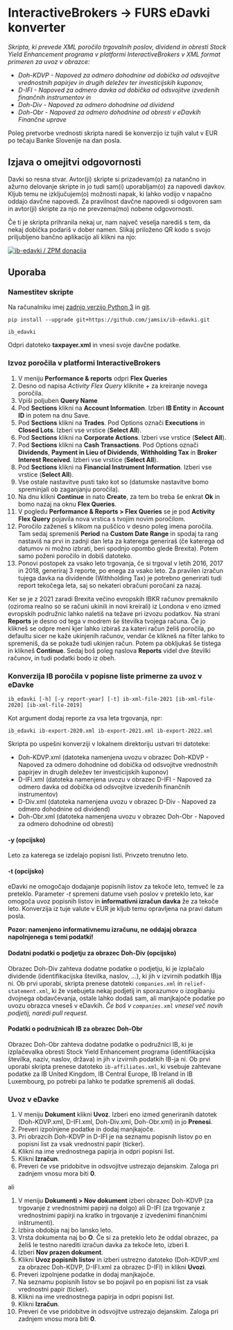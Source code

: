 # InteractiveBrokers -> FURS eDavki konverter
_Skripta, ki prevede XML poročilo trgovalnih poslov, dividend in obresti Stock Yield Enhancement programa v platformi InteractiveBrokers v XML format primeren za uvoz v obrazce:_
* _Doh-KDVP - Napoved za odmero dohodnine od dobička od odsvojitve vrednostnih papirjev in drugih deležev ter investicijskih kuponov,_
* _D-IFI - Napoved za odmero davka od dobička od odsvojitve izvedenih finančnih instrumentov in_
* _Doh-Div - Napoved za odmero dohodnine od dividend_
* _Doh-Obr - Napoved za odmero dohodnine od obresti_
_v eDavkih Finančne uprave_

Poleg pretvorbe vrednosti skripta naredi še konverzijo iz tujih valut v EUR po tečaju Banke Slovenije na dan posla.

## Izjava o omejitvi odgovornosti

Davki so resna stvar. Avtor(ji) skripte si prizadevam(o) za natančno in ažurno delovanje skripte in jo tudi sam(i)
uporabljam(o) za napovedi davkov. Kljub temu ne izključujem(o) možnosti napak, ki lahko vodijo v napačno oddajo davčne
napovedi. Za pravilnost davčne napovedi si odgovoren sam in avtor(ji) skripte za njo ne prevzema(mo) nobene odgovornosti.

Če ti je skripta prihranila nekaj ur, nam največ veselja narediš s tem, da nekaj dobička podariš v dober namen. Slikaj priloženo QR kodo s svojo priljubljeno bančno aplikacijo ali klikni na njo:

[![ib-edavki / ZPM donacija](https://www.zpmmoste.net/wp-content/uploads/2021/10/Popravljena-koda-300x300.png)](https://www.zpmmoste.net/donatorji/)

## Uporaba

### Namestitev skripte

Na računalniku imej [zadnjo verzijo Python 3](https://www.python.org/downloads/) in [git](https://git-scm.com/downloads).

```
pip install --upgrade git+https://github.com/jamsix/ib-edavki.git
```

```
ib_edavki
```

Odpri datoteko **taxpayer.xml** in vnesi svoje davčne podatke.

### Izvoz poročila v platformi InteractiveBrokers

1. V meniju **Performance & reports** odpri **Flex Queries**
1. Desno od napisa *Activity Flex Query* kliknite *+* za kreiranje novega poročila.
1. Vpiši poljuben **Query Name**
1. Pod **Sections** klikni na **Account Information**. Izberi **IB Entity** in **Account ID** in potem na dnu Save.
1. Pod **Sections** klikni na **Trades**. Pod Options označi **Executions** in **Closed Lots**. Izberi vse vrstice (**Select All**).
1. Pod **Sections** klikni na **Corporate Actions**. Izberi vse vrstice (**Select All**).
1. Pod **Sections** klikni na **Cash Transactions**. Pod Options označi **Dividends**, **Payment in Lieu of Dividends**, **Withholding Tax** in **Broker Interest Received**. Izberi vse vrstice (**Select All**).
1. Pod **Sections** klikni na **Financial Instrument Information**. Izberi vse vrstice (**Select All**).
1. Vse ostale nastavitve pusti tako kot so (datumske nastavitve bomo spreminjali ob zaganjanju poročila).
1. Na dnu klikni **Continue** in nato **Create**, za tem bo treba še enkrat **Ok** in bomo nazaj na oknu **Flex Queries**.
1. V pogledu **Performance & Reports > Flex Queries** se je pod **Activity Flex Query** pojavila nova vrstica s tvojim novim poročilom.
1. Poročilo zaženeš s klikom na puščico v desno poleg imena poročila. Tam sedaj spremeniš **Period** na **Custom Date Range** in spodaj ta rang nastaviš na prvi in zadnji dan leta za katerega generiraš (če katerega od datumov ni možno izbrati, beri spodnjo opombo glede Brexita). Potem samo poženi poročilo in dobiš datoteko.
1. Ponovi postopek za vsako leto trgovanja, če si trgoval v letih 2016, 2017 in 2018, generiraj 3 reporte, po enega za vsako leto. Za pravilen izračun tujega davka na dividende (Withholding Tax) je potrebno generirati tudi report tekočega leta, saj so nekateri obračuni poročani za nazaj.

Ker se je z 2021 zaradi Brexita večino evropskih IBKR računov premaknilo (oziroma realno so se računi ukinili in novi kreirali) iz Londona v eno izmed evropskih podružnic lahko naletiš na težave pri izvozu podatkov. Na strani **Reports** je desno od tega v modrem še številka tvojega računa. Če jo klikneš se odpre meni kjer lahko izbiraš za kateri račun želiš poročila, po defaultu sicer ne kaže ukinjenih računov, vendar če klikneš na filter lahko to spremeniš, da se pokaže tudi ukinjen račun. Potem pa obkljukaš še tistega in klikneš **Continue**. Sedaj boš poleg naslova **Reports** videl dve številki računov, in tudi podatki bodo iz obeh.

### Konverzija IB poročila v popisne liste primerne za uvoz v eDavke

```
ib_edavki [-h] [-y report-year] [-t] ib-xml-file-2021 [ib-xml-file-2020] [ib-xml-file-2019]
```
Kot argument dodaj reporte za vsa leta trgovanja, npr:
```
ib_edavki ib-export-2020.xml ib-export-2021.xml ib-export-2022.xml
```

Skripta po uspešni konverziji v lokalnem direktoriju ustvari tri datoteke:
* Doh-KDVP.xml (datoteka namenjena uvozu v obrazec Doh-KDVP - Napoved za odmero dohodnine od dobička od odsvojitve vrednostnih papirjev in drugih deležev ter investicijskih kuponov)
* D-IFI.xml (datoteka namenjena uvozu v obrazec D-IFI - Napoved za odmero davka od dobička od odsvojitve izvedenih finančnih instrumentov)
* D-Div.xml (datoteka namenjena uvozu v obrazec D-Div - Napoved za odmero dohodnine od dividend)
* Doh-Obr.xml (datoteka namenjena uvozu v obrazec Doh-Obr - Napoved za odmero dohodnine od obresti)

#### -y <leto> (opcijsko)
Leto za katerega se izdelajo popisni listi. Privzeto trenutno leto.

#### -t (opcijsko)
eDavki ne omogočajo dodajanje popisnih listov za tekoče leto, temveč le za preteklo. Parameter *-t* spremeni datume vseh poslov v preteklo leto, kar omogoča uvoz popisnih listov in **informativni izračun davka** že za tekoče leto. Konverzija iz tuje valute v EUR je kljub temu opravljena na pravi datum posla.

**Pozor: namenjeno informativnemu izračunu, ne oddajaj obrazca napolnjenega s temi podatki!**

#### Dodatni podatki o podjetju za obrazec Doh-Div (opcijsko)
Obrazec Doh-Div zahteva dodatne podatke o podjetju, ki je izplačalo dividende (identifikacijska številka, naslov, ...), ki jih v izvirnih podatkih IBja ni. Ob prvi uporabi, skripta prenese datoteki `companies.xml` in `relief-statement.xml`, ki že vsebujeta nekaj podjetij in sporazumov o izogibanju dvojnega obdavčevanja, ostale lahko dodaš sam, ali manjkajoče podatke po uvozu obrazca vneseš v eDavkih.
*Če boš v `companies.xml` vnesel več novih podjetij, naredi pull request.*

#### Podatki o podružnicah IB za obrazec Doh-Obr
Obrazec Doh-Obr zahteva dodatne podatke o podružnici IB, ki je izplačevalka obresti Stock Yield Enhancement programa (identifikacijska številka, naziv, naslov, država) in jih v izvirnih podatkih IB-ja ni. Ob prvi uporabi skripta prenese datoteko `ib-affiliates.xml`, ki vsebuje zahtevane podatke za IB United Kingdom, IB Central Europe, IB Ireland in IB Luxembourg, po potrebi pa lahko te podatke spremeniš ali dodaš.

### Uvoz v eDavke
1. V meniju **Dokument** klikni **Uvoz**. Izberi eno izmed generiranih datotek (Doh-KDVP.xml, D-IFI.xml, Doh-Div.xml, Doh-Obr.xml) in jo **Prenesi**.
1. Preveri izpolnjene podatke in dodaj manjkajoče.
1. Pri obrazcih Doh-KDVP in D-IFI je na seznamu popisnih listov po en popisni list za vsak vrednostni papir (ticker).
1. Klikni na ime vrednostnega papirja in odpri popisni list.
1. Klikni **Izračun**.
1. Preveri če vse pridobitve in odsvojitve ustrezajo dejanskim. Zaloga pri zadnjem vnosu mora biti **0**.

ali

1. V meniju **Dokumenti > Nov dokument** izberi obrazec Doh-KDVP (za trgovanje z vrednostnimi papirji na dolgo) ali D-IFI (za trgovanje z vrednostnimi papirji na kratko in trgovanje z izvedenimi finančnimi inštrumenti).
1. Izbira obdobja naj bo lansko leto.
1. Vrsta dokumenta naj bo **O**. Če si za preteklo leto že oddal obrazec, pa želiš le testno narediti izračun davka za tekoče leto, izberi **I**.
1. Izberi **Nov prazen dokument**.
1. Klikni **Uvoz popisnih listov** in izberi ustrezno datoteko (Doh-KDVP.xml za obrazec Doh-KDVP, D-IFI.xml za obrazec D-IFI) in klikni **Uvozi**.
1. Preveri izpolnjene podatke in dodaj manjkajoče.
1. Na seznamu popisnih listov se bo pojavil po en popisni list za vsak vrednostni papir (ticker).
1. Klikni na ime vrednostnega papirja in odpri popisni list.
1. Klikni **Izračun**.
1. Preveri če vse pridobitve in odsvojitve ustrezajo dejanskim. Zaloga pri zadnjem vnosu mora biti **0**.

